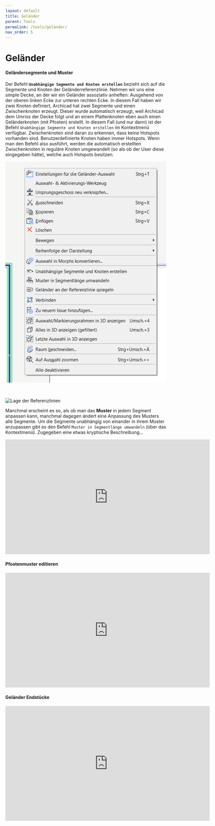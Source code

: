 ```yaml
---
layout: default
title: Geländer
parent: Tools
permalink: /tools/geländer/
nav_order: 5
---
```

# Geländer

#### Geländersegmente und Muster
Der Befehl **`Unabhängige Segmente und Knoten erstellen`** bezieht sich auf die Segmente und Knoten der Geländerreferenzlinie. Nehmen wir uns eine simple Decke, an der wir ein Geländer assoziativ anheften: Ausgehend von der oberen linken Ecke zur unteren rechten Ecke. In diesem Fall haben wir zwei Knoten definiert, Archicad hat zwei Segmente und einen Zwischenknoten erzeugt. Dieser wurde automatisch erzeugt, weil Archicad dem Umriss der Decke folgt und an einem Plattenknoten eben auch einen Geländerknoten (mit Pfosten) erstellt. In diesem Fall (und nur dann) ist der Befehl `Unabhängige Segmente und Knoten erstellen` im Kontextmenü verfügbar. Zwischenknoten sind daran zu erkennen, dass keine Hotspots vorhanden sind. Benutzerdefinierte Knoten haben immer Hotspots.
Wenn man den Befehl also ausführt, werden die automatisch erstellten Zwischenknoten in reguläre Knoten umgewandelt (so als ob der User diese eingegeben hätte), welche auch Hotspots besitzen.

![Geländer Kontextmenü](../../img/geländer-1-kontextmenü.png)

<br>

![Lage der Referenzlinien](../../img/geländer-2-nodes-segments.png)

Manchmal erscheint es so, als ob man das **Muster** in jedem Segment anpassen kann, manchmal dagegen ändert eine Anpassung des Musters alle Segmente. Um die Segmente unabhängig von einander in ihrem Muster anzupassen gibt es den Befehl `Muster in Segmentlänge umwandeln` (über das Kontextmenü). Zugegeben eine etwas kryptische Beschreibung…

<iframe width="640" height="360" src="https://www.youtube.com/embed/DZHVAk5z0uU" frameborder="0" allow="accelerometer; autoplay; encrypted-media; gyroscope; picture-in-picture" allowfullscreen></iframe>

#### Pfostenmuster editieren
<iframe width="640" height="360" src="https://www.youtube.com/embed/3NoWIzePwYI" frameborder="0" allow="accelerometer; autoplay; encrypted-media; gyroscope; picture-in-picture" allowfullscreen></iframe>

#### Geländer Endstücke
<iframe width="640" height="360" src="https://www.youtube.com/embed/gwAoXXxJVWc" frameborder="0" allow="accelerometer; autoplay; encrypted-media; gyroscope; picture-in-picture" allowfullscreen></iframe>
